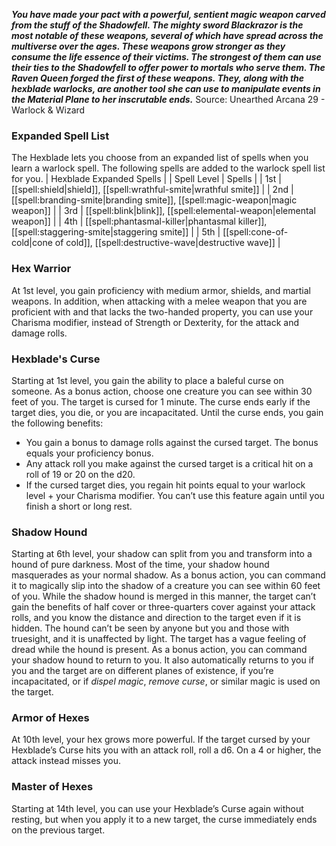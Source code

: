 ***You have made your pact with a powerful, sentient magic weapon carved from the stuff of the Shadowfell. The mighty sword Blackrazor is the most notable of these weapons, several of which have spread across the multiverse over the ages. These weapons grow stronger as they consume the life essence of their victims. The strongest of them can use their ties to the Shadowfell to offer power to mortals who serve them. The Raven Queen forged the first of these weapons. They, along with the hexblade warlocks, are another tool she can use to manipulate events in the Material Plane to her inscrutable ends.***
Source: Unearthed Arcana 29 - Warlock & Wizard
### Expanded Spell List
The Hexblade lets you choose from an expanded list of spells when you learn a warlock spell. The following spells are added to the warlock spell list for you.
| Hexblade Expanded Spells |
| Spell Level | Spells |
| 1st | [[spell:shield|shield]], [[spell:wrathful-smite|wrathful smite]] |
| 2nd | [[spell:branding-smite|branding smite]], [[spell:magic-weapon|magic weapon]] |
| 3rd | [[spell:blink|blink]], [[spell:elemental-weapon|elemental weapon]] |
| 4th | [[spell:phantasmal-killer|phantasmal killer]], [[spell:staggering-smite|staggering smite]] |
| 5th | [[spell:cone-of-cold|cone of cold]], [[spell:destructive-wave|destructive wave]] |
### Hex Warrior
At 1st level, you gain proficiency with medium armor, shields, and martial weapons. In addition, when attacking with a melee weapon that you are proficient with and that lacks the two-handed property, you can use your Charisma modifier, instead of Strength or Dexterity, for the attack and damage rolls.
### Hexblade's Curse
Starting at 1st level, you gain the ability to place a baleful curse on someone. As a bonus action, choose one creature you can see within 30 feet of you. The target is cursed for 1 minute. The curse ends early if the target dies, you die, or you are incapacitated. Until the curse ends, you gain the following benefits:
* You gain a bonus to damage rolls against the cursed target. The bonus equals your proficiency bonus.
* Any attack roll you make against the cursed target is a critical hit on a roll of 19 or 20 on the d20.
* If the cursed target dies, you regain hit points equal to your warlock level + your Charisma modifier.
You can’t use this feature again until you finish a short or long rest.
### Shadow Hound
Starting at 6th level, your shadow can split from you and transform into a hound of pure darkness. Most of the time, your shadow hound masquerades as your normal shadow. As a bonus action, you can command it to magically slip into the shadow of a creature you can see within 60 feet of you. While the shadow hound is merged in this manner, the target can’t gain the benefits of half cover or three-quarters cover against your attack rolls, and you know the distance and direction to the target even if it is hidden. The hound can’t be seen by anyone but you and those with truesight, and it is unaffected by light. The target has a vague feeling of dread while the hound is present.
As a bonus action, you can command your shadow hound to return to you. It also automatically returns to you if you and the target are on different planes of existence, if you’re incapacitated, or if *dispel magic*, *remove curse*, or similar magic is used on the target.
### Armor of Hexes
At 10th level, your hex grows more powerful. If the target cursed by your Hexblade’s Curse hits you with an attack roll, roll a d6. On a 4 or higher, the attack instead misses you.
### Master of Hexes
Starting at 14th level, you can use your Hexblade’s Curse again without resting, but when you apply it to a new target, the curse immediately ends on the previous target.
